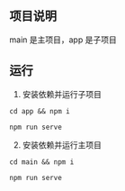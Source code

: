 ## 项目说明

main 是主项目，app 是子项目

## 运行

1. 安装依赖并运行子项目
```
cd app && npm i
```
```
npm run serve
```


2. 安装依赖并运行主项目
```
cd main && npm i
```
```
npm run serve
```